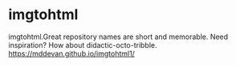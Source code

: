 # imgtohtml
imgtohtml.Great repository names are short and memorable. Need inspiration? How about didactic-octo-tribble.
https://mddevan.github.io/imgtohtml1/
